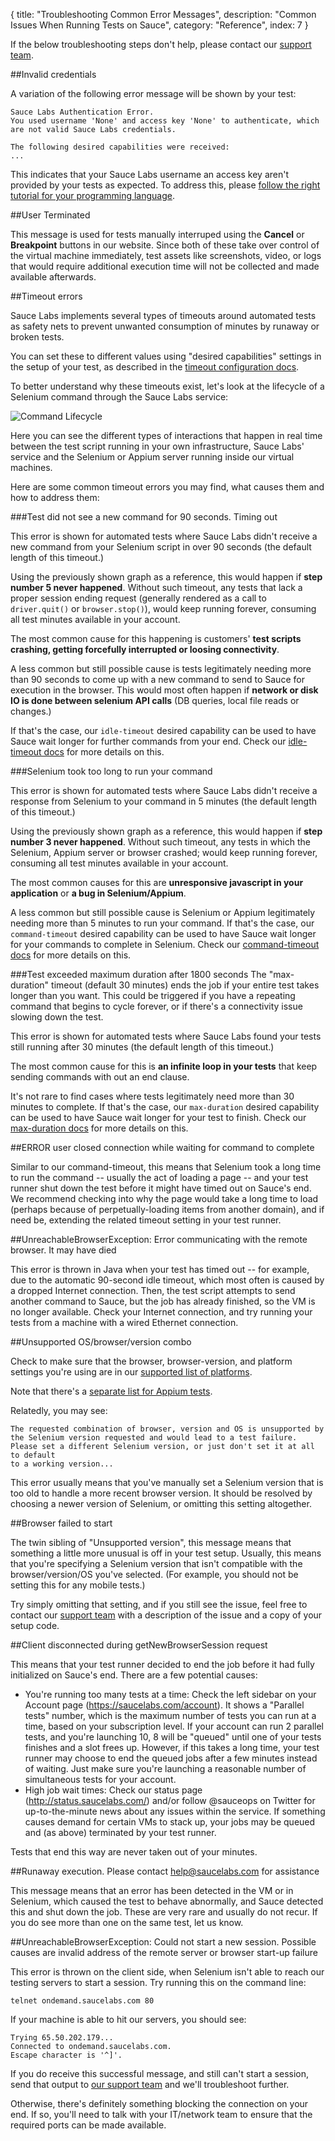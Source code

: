 {
  title: "Troubleshooting Common Error Messages",
  description: "Common Issues When Running Tests on Sauce",
  category: "Reference",
  index: 7
}

If the below troubleshooting steps don't help, please contact our
[support team](mailto:help@saucelabs.com).


##Invalid credentials

A variation of the following error message will be shown by your test:
```
Sauce Labs Authentication Error.
You used username 'None' and access key 'None' to authenticate, which are not valid Sauce Labs credentials.

The following desired capabilities were received:
...
```

This indicates that your Sauce Labs username an access key aren't provided by
your tests as expected. To address this, please [follow the right tutorial for
your programming language](https://docs.saucelabs.com/).


##User Terminated

This message is used for tests manually interruped using the **Cancel** or
**Breakpoint** buttons in our website. Since both of these take over control of
the virtual machine immediately, test assets like screenshots, video, or logs
that would require additional execution time will not be collected and made
available afterwards.


##Timeout errors

Sauce Labs implements several types of timeouts around automated tests as safety
nets to prevent unwanted consumption of minutes by runaway or broken tests.

You can set these to different values using "desired capabilities" settings in
the setup of your test, as described in the
[timeout configuration docs](https://saucelabs.com/docs/additional-config#timeouts).

To better understand why these timeouts exist, let's look at the lifecycle of
a Selenium command through the Sauce Labs service:

![Command Lifecycle](/images/reference/common_errors/selenium-command-lifecycle.png)

Here you can see the different types of interactions that happen in real time
between the test script running in your own infrastructure, Sauce Labs' service
and the Selenium or Appium server running inside our virtual machines.

Here are some common timeout errors you may find, what causes them and how to
address them:


###Test did not see a new command for 90 seconds. Timing out

This error is shown for automated tests where Sauce Labs didn't receive a new
command from your Selenium script in over 90 seconds (the default length of this
timeout.)

Using the previously shown graph as a reference, this would happen if **step
number 5 never happened**. Without such timeout, any tests that lack a proper
session ending request (generally rendered as a call to `driver.quit()` or
`browser.stop()`), would keep running forever, consuming all test minutes
available in your account.

The most common cause for this happening is customers' **test scripts crashing,
getting forcefully interrupted or loosing connectivity**.

A less common but still possible cause is tests legitimately needing more than
90 seconds to come up with a new command to send to Sauce for execution in the
browser. This would most often happen if **network or disk IO is done
between selenium API calls** (DB queries, local file reads or changes.)

If that's the case, our `idle-timeout` desired capability can be used to
have Sauce wait longer for further commands from your end. Check our
[idle-timeout docs](https://docs.saucelabs.com/reference/test-configuration/#idle-test-timeout)
for more details on this.


###Selenium took too long to run your command

This error is shown for automated tests where Sauce Labs didn't receive
a response from Selenium to your command in 5 minutes (the default length of
this timeout.)

Using the previously shown graph as a reference, this would happen if **step
number 3 never happened**. Without such timeout, any tests in which the
Selenium, Appium server or browser crashed; would keep running forever,
consuming all test minutes available in your account.

The most common causes for this are **unresponsive javascript in your
application** or **a bug in Selenium/Appium**.

A less common but still possible cause is Selenium or Appium legitimately
needing more than 5 minutes to run your command. If that's the case, our
`command-timeout` desired capability can be used to have Sauce wait longer for
your commands to complete in Selenium. Check our
[command-timeout docs](https://docs.saucelabs.com/reference/test-configuration/#command-timeout)
for more details on this.

###Test exceeded maximum duration after 1800 seconds
The "max-duration" timeout
  (default 30 minutes) ends the job if your entire test takes longer than you
  want.  This could be triggered if you have a repeating command that begins to
  cycle forever, or if there's a connectivity issue slowing down the test.

This error is shown for automated tests where Sauce Labs found your tests still
running after 30 minutes (the default length of this timeout.)

The most common cause for this is **an infinite loop in your tests** that keep
sending commands with out an end clause.

It's not rare to find cases where tests legitimately need more than 30 minutes
to complete. If that's the case, our `max-duration` desired capability can be
used to have Sauce wait longer for your test to finish. Check
our
[max-duration docs](https://docs.saucelabs.com/reference/test-configuration/#maximum-test-duration)
for more details on this.


##ERROR user closed connection while waiting for command to complete

Similar to our command-timeout, this means that Selenium took a long time to run
the command -- usually the act of loading a page -- and your test runner shut
down the test before it might have timed out on Sauce's end. We recommend
checking into why the page would take a long time to load (perhaps because of
perpetually-loading items from another domain), and if need be, extending the
related timeout setting in your test runner.


##UnreachableBrowserException: Error communicating with the remote browser. It may have died

This error is thrown in Java when your test has timed out -- for example, due to
the automatic 90-second idle timeout, which most often is caused by a dropped
Internet connection. Then, the test script attempts to send another command to
Sauce, but the job has already finished, so the VM is no longer available. Check
your Internet connection, and try running your tests from a machine with a wired
Ethernet connection.


##Unsupported OS/browser/version combo

Check to make sure that the browser, browser-version, and platform settings
you're using are in our
[supported list of platforms](https://saucelabs.com/docs/platforms).

Note that there's a
[separate list for Appium tests](https://saucelabs.com/docs/platforms/appium).

Relatedly, you may see:

```
The requested combination of browser, version and OS is unsupported by the Selenium version requested and would lead to a test failure.
Please set a different Selenium version, or just don't set it at all to default
to a working version...
```

This error usually means that you've manually set a Selenium version that is too
old to handle a more recent browser version. It should be resolved by choosing
a newer version of Selenium, or omitting this setting altogether.


##Browser failed to start

The twin sibling of "Unsupported version", this message means that something
a little more unusual is off in your test setup. Usually, this means that you're
specifying a Selenium version that isn't compatible with the browser/version/OS
you've selected. (For example, you should not be setting this for any mobile
tests.)

Try simply omitting that setting, and if you still see the issue, feel free to
contact our [support team](mailto:help@saucelabs.com) with a description of the
issue and a copy of your setup code.


##Client disconnected during getNewBrowserSession request

This means that your test runner decided to end the job before it had fully
initialized on Sauce's end. There are a few potential causes:
* You're running too many tests at a time: Check the left sidebar on your
  Account page (https://saucelabs.com/account). It shows a "Parallel tests"
  number, which is the maximum number of tests you can run at a time, based on
  your subscription level. If your account can run 2 parallel tests, and you're
  launching 10, 8 will be "queued" until one of your tests finishes and a slot
  frees up. However, if this takes a long time, your test runner may choose to
  end the queued jobs after a few minutes instead of waiting. Just make sure
  you're launching a reasonable number of simultaneous tests for your account.
* High job wait times: Check our status page (http://status.saucelabs.com/)
  and/or follow @sauceops on Twitter for up-to-the-minute news about any issues
  within the service. If something causes demand for certain VMs to stack up,
  your jobs may be queued and (as above) terminated by your test runner.

Tests that end this way are never taken out of your minutes.


##Runaway execution. Please contact help@saucelabs.com for assistance

This message means that an error has been detected in the VM or in Selenium,
which caused the test to behave abnormally, and Sauce detected this and shut
down the job. These are very rare and usually do not recur. If you do see more
than one on the same test, let us know.


##UnreachableBrowserException: Could not start a new session. Possible causes are invalid address of the remote server or browser start-up failure

This error is thrown on the client side, when Selenium isn't able to reach our
testing servers to start a session. Try running this on the command line:
```
telnet ondemand.saucelabs.com 80
```

If your machine is able to hit our servers, you should see:
```
Trying 65.50.202.179...
Connected to ondemand.saucelabs.com.
Escape character is '^]'.
```

If you do receive this successful message, and still can't start a session, send
that output to [our support team](mailto:help@saucelabs.com) and we'll troubleshoot
further.

Otherwise, there's definitely something blocking the connection on your end. If
so, you'll need to talk with your IT/network team to ensure that the required
ports can be made available.
